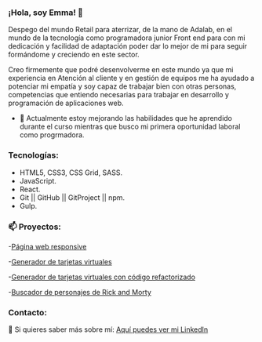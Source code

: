 ### ¡Hola, soy Emma! 👋

Despego del mundo Retail para aterrizar, de la mano de Adalab, en el mundo de la tecnología como programadora junior Front end para con mi dedicación y facilidad de adaptación poder dar lo mejor de mi para seguir formándome y creciendo en este sector.

Creo firmemente que podré desenvolverme en este mundo ya que mi experiencia en Atención al cliente y en gestión de equipos me ha ayudado a potenciar mi empatía y soy capaz de trabajar bien con otras personas, competencias que entiendo necesarias para trabajar en desarrollo y programación de aplicaciones web.



- 🌱 Actualmente estoy mejorando las habilidades que he aprendido durante el curso mientras que busco mi primera oportunidad laboral como progrmadora.

### Tecnologías:
- HTML5, CSS3, CSS Grid, SASS.
- JavaScript.
- React.
- Git || GitHub || GitProject || npm.
- Gulp.


### 📫 Proyectos: 
-[Página web responsive](https://github.com/Emma-cebada/project-promo-k-module-1-team-8)  

-[Generador de tarjetas virtuales](https://github.com/Emma-cebada/project-promo-k-module-2-team-6)  

-[Generador de tarjetas virtuales con código refactorizado](https://github.com/Emma-cebada/project-promo-k-module-3-team-7)  

-[Buscador de personajes de Rick and Morty](https://github.com/Emma-cebada/modulo-3-evaluacion-final-Emma-cebada)  




### Contacto:  

 💬 Si quieres saber más sobre mí:
[Aquí puedes ver mi LinkedIn](https://www.linkedin.com/in/emmacebadavisuara/)



